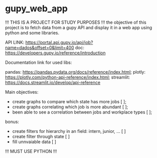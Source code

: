 # gupy_web_app

!!! THIS IS A PROJECT FOR STUDY PURPOSES !!!
the objective of this project is to fetch data from a gupy API and display it in a web app using python and some libraries.

API LINK: https://portal.api.gupy.io/api/job?name=dados&offset=0&limit=400
doc: https://developers.gupy.io/reference/introduction

Documentation link for used libs:

pandas: https://pandas.pydata.org/docs/reference/index.html;
plotly: https://plotly.com/python-api-reference/index.html;
streamlit: https://docs.streamlit.io/develop/api-reference

Main objectives:

- create graphs to compare which state has more jobs [ ];
- create graphs correlating which job is more abundant [ ];
- been able to see a correlation between jobs and workplace types [ ];

bonus:

- create filters for hierarchy in an field: intern, junior, ... [ ]
- create filter through state [ ]
- fill unnvaiable data [ ]

!!! MUST USE PYTHON !!!
